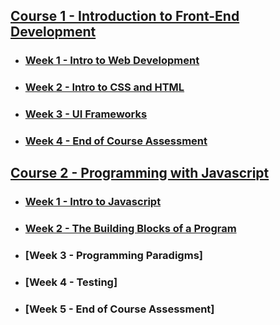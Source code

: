 ## [Course 1 - Introduction to Front-End Development](https://github.com/DotRawr1/Meta-Front-End-Developer-Professional-Certificate/tree/main/1%20-%20Introduction%20To%20Front-End%20Development)
- ### [Week 1 - Intro to Web Development](https://github.com/DotRawr1/Meta-Front-End-Developer-Professional-Certificate/tree/main/1%20-%20Introduction%20To%20Front-End%20Development/Week-1)
- ### [Week 2 - Intro to CSS and HTML](https://github.com/DotRawr1/Meta-Front-End-Developer-Professional-Certificate/tree/main/1%20-%20Introduction%20To%20Front-End%20Development/Week-2)
- ### [Week 3 - UI Frameworks](https://github.com/DotRawr1/Meta-Front-End-Developer-Professional-Certificate/tree/main/1%20-%20Introduction%20To%20Front-End%20Development/Week-3)
- ### [Week 4 - End of Course Assessment](https://github.com/DotRawr1/Meta-Front-End-Developer-Professional-Certificate/tree/main/1%20-%20Introduction%20To%20Front-End%20Development/Week-4)

## [Course 2 - Programming with Javascript](https://github.com/DotRawr1/Meta-Front-End-Developer-Professional-Certificate/tree/main/2%20-%20Programming%20with%20Javascript)
- ### [Week 1 - Intro to Javascript](https://github.com/DotRawr1/Meta-Front-End-Developer-Professional-Certificate/tree/main/2%20-%20Programming%20with%20Javascript/Week-1)
- ### [Week 2 - The Building Blocks of a Program](https://github.com/DotRawr1/Meta-Front-End-Developer-Professional-Certificate/tree/main/2%20-%20Programming%20with%20Javascript/Week-2)
- ### [Week 3 - Programming Paradigms]
- ### [Week 4 - Testing]
- ### [Week 5 - End of Course Assessment]